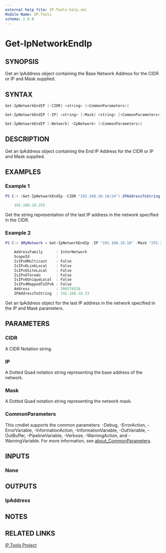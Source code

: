 ```yaml
---
external help file: IP.Tools-help.xml
Module Name: IP.Tools
schema: 2.0.0
---
```


# Get-IpNetworkEndIp

## SYNOPSIS

Get an IpAddress object containing the Base Network Address for the CIDR or IP and Mask supplied.

## SYNTAX

```powershell
Get-IpNetworkEndIP [-CIDR] <string> [<CommonParameters>]

Get-IpNetworkEndIP [-IP] <string> [-Mask] <string> [<CommonParameters>]

Get-IpNetworkEndIP [-Network] <IpNetwork> [<CommonParameters>]
```

## DESCRIPTION

Get an IpAddress object containing the End IP Address for the CIDR or IP and Mask supplied.

## EXAMPLES

### Example 1

```powershell
PS C:> (Get-IpNetworkEndIp -CIDR "192.168.10.10/24").IPAddressToString

    192.168.10.255
```

Get the string representation of the last IP address in the network specified in the CIDR.

### Example 2

```powershell
PS C:> $MyNetwork = Get-IpNetworkEndIp -IP "192.168.10.18" -Mask "255.255.255.248"

    AddressFamily      : InterNetwork
    ScopeId            :
    IsIPv6Multicast    : False
    IsIPv6LinkLocal    : False
    IsIPv6SiteLocal    : False
    IsIPv6Teredo       : False
    IsIPv6UniqueLocal  : False
    IsIPv4MappedToIPv6 : False
    Address            : 386574528
    IPAddressToString  : 192.168.10.23
```

Get an IpAddress object for the last IP address in the network specified in the IP and Mask parameters.

## PARAMETERS

### CIDR

A CIDR Notation string.

### IP

A Dotted Quad notation string representing the base address of the network.

### Mask

A Dotted Quad notation string representing the network mask.

### CommonParameters

This cmdlet supports the common parameters: -Debug, -ErrorAction, -ErrorVariable, -InformationAction, -InformationVariable, -OutVariable, -OutBuffer, -PipelineVariable, -Verbose, -WarningAction, and -WarningVariable. For more information, see [about_CommonParameters](http://go.microsoft.com/fwlink/?LinkID=113216).

## INPUTS

### None

## OUTPUTS

### IpAddress

## NOTES

## RELATED LINKS

[IP.Tools Project](https://github.com/jberkers42/ip.tools)
